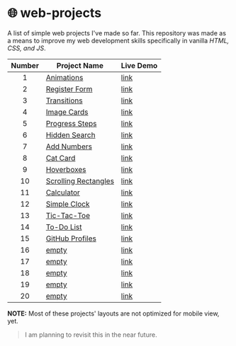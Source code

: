 # 🌐 web-projects
A list of simple web projects I've made so far. This repository was made as a means to improve my web development skills specifically in vanilla *HTML, CSS, and JS*.

| Number  | Project Name | Live Demo |
| :--: | -- |--|
| 1  | [Animations](https://github.com/Hollowborn/web-projects/tree/main/animation)  |[link](https://hollowborn.github.io/web-projects/animation/main.html)|
| 2 | [Register Form](https://github.com/Hollowborn/web-projects/tree/main/register)  |[link](https://hollowborn.github.io/web-projects/register/index.html)|
| 3 | [Transitions](https://github.com/Hollowborn/web-projects/tree/main/transitions)  |[link](https://hollowborn.github.io/web-projects/transitions/main.html)|
| 4 | [Image Cards](https://github.com/Hollowborn/web-projects/tree/main/image-cards)  |[link](https://hollowborn.github.io/web-projects/image-cards/index.html)|
| 5 | [Progress Steps](https://github.com/Hollowborn/web-projects/tree/main/progress-steps)  |[link](https://hollowborn.github.io/web-projects/progress-steps/steps.html)|
| 6 | [Hidden Search](https://github.com/Hollowborn/web-projects/tree/main/hidden-search)  |[link](https://hollowborn.github.io/web-projects/hidden-search/search.html)|
| 7 | [Add Numbers](https://github.com/Hollowborn/web-projects/tree/main/add-numbers)  |[link](https://hollowborn.github.io/web-projects/add-numbers/add.html)|
| 8 | [Cat Card](https://github.com/Hollowborn/web-projects/tree/main/cards)  |[link](https://hollowborn.github.io/web-projects/cards/cards.html)|
| 9 | [Hoverboxes](https://github.com/Hollowborn/web-projects/tree/main/hoverboxes)  |[link](https://hollowborn.github.io/web-projects/hoverboxes/hover.html)|
| 10 | [Scrolling Rectangles](https://github.com/Hollowborn/web-projects/tree/main/scrolling-rectangles)  |[link](https://hollowborn.github.io/web-projects/scrolling-rectangles/main.html)|
| 11 | [Calculator](https://github.com/Hollowborn/web-projects/tree/main/calculator)  |[link](https://hollowborn.github.io/web-projects/calculator/calc.html)|
| 12 | [Simple Clock](https://github.com/Hollowborn/web-projects/tree/main/clock-app)  |[link](https://hollowborn.github.io/web-projects/clock-app/clock.html)|
| 13 | [Tic-Tac-Toe](https://github.com/Hollowborn/web-projects/tree/main/tic-tac-toe)  |[link](https://hollowborn.github.io/web-projects/tic-tac-toe/tic.html)|
| 14 | [To-Do List](https://github.com/Hollowborn/web-projects/tree/main/todo-list)  |[link](https://hollowborn.github.io/web-projects/todo-list/todo.html)|
| 15 | [GitHub Profiles](https://github.com/Hollowborn/web-projects/tree/main/github-profiles-search)  |[link](https://hollowborn.github.io/web-projects/github-profiles-search/search.html)|
| 16 | [empty](https://github.com/Hollowborn/web-projects/tree/main/tic-tac-toe)  |[link](https://hollowborn.github.io/web-projects/tic-tac-toe/tic.html)|
| 17 | [empty](https://github.com/Hollowborn/web-projects/tree/main/tic-tac-toe)  |[link](https://hollowborn.github.io/web-projects/tic-tac-toe/tic.html)|
| 18 | [empty](https://github.com/Hollowborn/web-projects/tree/main/tic-tac-toe)  |[link](https://hollowborn.github.io/web-projects/tic-tac-toe/tic.html)|
| 19 | [empty](https://github.com/Hollowborn/web-projects/tree/main/tic-tac-toe)  |[link](https://hollowborn.github.io/web-projects/tic-tac-toe/tic.html)|
| 20 | [empty](https://github.com/Hollowborn/web-projects/tree/main/tic-tac-toe)  |[link](https://hollowborn.github.io/web-projects/tic-tac-toe/tic.html)|



**NOTE:** Most of these projects' layouts are not optimized for mobile view, yet.

> I am planning to revisit this in the near future.
